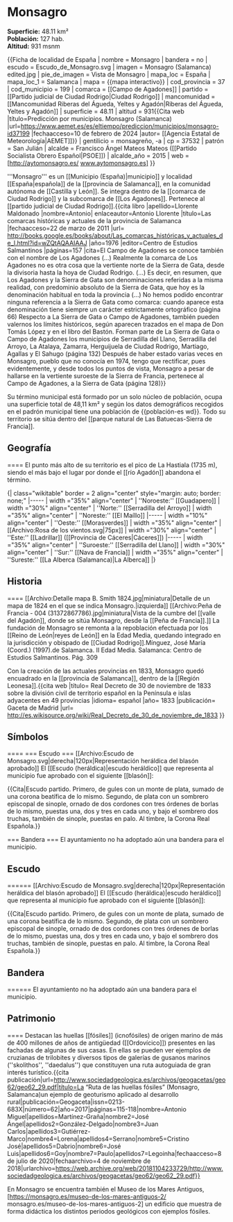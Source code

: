 # Monsagro

**Superficie:** 48.11 km²  
**Población:** 127 hab.  
**Altitud:** 931 msnm  

{{Ficha de localidad de España
| nombre = Monsagro
| bandera = no
| escudo = Escudo_de_Monsagro.svg
| imagen = Monsagro (Salamanca) edited.jpg
| pie_de_imagen = Vista de Monsagro
| mapa_loc = España
| mapa_loc_1 = Salamanca
| mapa = {{mapa interactivo}}
| cod_provincia = 37
| cod_municipio = 199
| comarca = [[Campo de Agadones]]
| partido = [[Partido judicial de Ciudad Rodrigo|Ciudad Rodrigo]]
| mancomunidad = [[Mancomunidad Riberas del Águeda, Yeltes y Agadón|Riberas del Águeda, Yeltes y Agadón]]
| superficie = 48.11
| altitud = 931<ref>{{Cita web |título=Predicción por municipios. Monsagro (Salamanca) |url=https://www.aemet.es/es/eltiempo/prediccion/municipios/monsagro-id37199 |fechaacceso=10 de febrero de 2024 |autor= [[Agencia Estatal de Meteorología|AEMET]]}}</ref>
| gentilicio = monsagreño, -a
| cp = 37532
| patrón = San Julián
| alcalde = Francisco Ángel Mateos Mateos ([[Partido Socialista Obrero Español|PSOE]])
| alcalde_año = 2015
| web = [http://aytomonsagro.es/ www.aytomonsagro.es]
}}

'''Monsagro''' es un [[Municipio (España)|municipio]] y localidad [[España|española]] de la [[provincia de Salamanca]], en la comunidad autónoma de [[Castilla y León]]. Se integra dentro de la [[comarca de Ciudad Rodrigo]] y la subcomarca de [[Los Agadones]]. Pertenece al [[partido judicial de Ciudad Rodrigo]].<ref>{{cita libro |apellido=Llorente Maldonado |nombre=Antonio| enlaceautor=Antonio Llorente |título=Las comarcas históricas y actuales de la provincia de Salamanca |fechaacceso=22 de marzo de 2011 |url= http://books.google.es/books/about/Las_comarcas_históricas_y_actuales_de_l.html?id=wZQtAQAAIAAJ |año=1976 |editor=Centro de Estudios Salmantinos |páginas=157 |cita=El Campo de Agadones se conoce también con el nombre de Los Agadones (…) Realmente la comarca de Los Agadones no es otra cosa que la vertiente norte de la Sierra de Gata, desde la divisoria hasta la hoya de Ciudad Rodrigo. (…) Es decir, en resumen, que Los Agadones y la Sierra de Gata son denominaciones referidas a la misma realidad, con predominio absoluto de la Sierra de Gata, que hoy es la denominación habitual en toda la provincia (…) No hemos podido encontrar ninguna referencia a la Sierra de Gata como comarca: cuando aparece esta denominación tiene siempre un carácter estrictamente ortográfico (página 66) Respecto a La Sierra de Gata o Campo de Agadones, también pueden valernos los límites históricos, según aparecen trazados en el mapa de Don Tomás López y en el libro del Bastón. Forman parte de La Sierra de Gata o Campo de Agadones los municipios de Serradilla del Llano, Serradilla del Arroyo, La Atalaya, Zamarra, Herguijuela de Ciudad Rodrigo, Martiago, Agallas y El Sahugo (página 132) Después de haber estado varias veces en Monsagro, pueblo que no conocía en 1974, tengo que rectificar, pues evidentemente, y desde todos los puntos de vista, Monsagro a pesar de hallarse en la vertiente suroeste de la Sierra de Francia, pertenece al Campo de Agadones, a la Sierra de Gata (página 128)}}</ref>

Su término municipal está formado por un solo núcleo de población, ocupa una superficie total de 48,11&nbsp;km² y según los datos demográficos recogidos en el padrón municipal tiene una población de {{población-es wd}}. Todo su territorio se sitúa dentro del [[parque natural de Las Batuecas-Sierra de Francia]].

## Geografía

====
El punto más alto de su territorio es el pico de La Hastiala (1735&nbsp;m), siendo el más bajo el lugar por donde el [[río Agadón]] abandona el término.

{| class="wikitable" border = 2 align="center" style="margin: auto; border: none;"
|-----
| width ="35%" align="center" | ''Noroeste:'' [[Guadapero]] 
| width ="30%" align="center" | ''Norte:'' [[Serradilla del Arroyo]] 
| width ="35%" align="center" | ''Noreste:'' [[El Maíllo]] 
|-----
| width ="10%" align="center" | ''Oeste:'' [[Morasverdes]]
| width ="35%" align="center" | [[Archivo:Rosa de los vientos.svg|75px]] 
| width ="30%" align="center" | ''Este:'' [[Ladrillar]] ([[Provincia de Cáceres|Cáceres]])
|-----
| width ="35%" align="center" | ''Suroeste:'' [[Serradilla del Llano]]
| width ="30%" align="center" | ''Sur:'' [[Nava de Francia]] 
| width ="35%" align="center" | ''Sureste:'' [[La Alberca (Salamanca)|La Alberca]]
|}

## Historia

====
[[Archivo:Detalle mapa B. Smith 1824.jpg|miniatura|Detalle de un mapa de 1824 en el que se indica Monsagro.|izquierda]]
[[Archivo:Peña de Francia - 004 (31372867786).jpg|miniatura|Vista de la cumbre del [[valle del Agadón]], donde se sitúa Monsagro, desde la [[Peña de Francia]].]]
La fundación de Monsagro se remonta a la repoblación efectuada por los [[Reino de León|reyes de León]] en la Edad Media, quedando integrado en la jurisdicción y obispado de [[Ciudad Rodrigo]].<ref>Mínguez, José María (Coord.) (1997).de Salamanca. II Edad Media. Salamanca: Centro de Estudios Salmantinos. Pág. 309</ref> 

Con la creación de las actuales provincias en 1833, Monsagro quedó encuadrado en la [[provincia de Salamanca]], dentro de la [[Región Leonesa]].<ref>{{cita web |título= Real Decreto de 30 de noviembre de 1833 sobre la división civil de territorio español en la Península e islas adyacentes en 49 provincias |idioma= español |año= 1833 |publicación= Gaceta de Madrid |url= http://es.wikisource.org/wiki/Real_Decreto_de_30_de_noviembre_de_1833 }}</ref>

## Símbolos

====
=== Escudo ===
[[Archivo:Escudo de Monsagro.svg|derecha|120px|Representación heráldica del blasón aprobado]]
El [[Escudo (heráldica)|escudo heráldico]] que representa al municipio fue aprobado con el siguiente [[blasón]]:

{{Cita|Escudo partido. Primero, de gules con un monte de plata, sumado de una corona beatífica de lo mismo. Segundo, de plata con un sombrero episcopal de sinople, ornado de dos cordones con tres órdenes de borlas de lo mismo, puestas una, dos y tres en cada uno, y bajo el sombrero dos truchas, también de sinople, puestas en palo. Al timbre, la Corona Real Española.}}

=== Bandera ===
El ayuntamiento no ha adoptado aún una bandera para el municipio.

## Escudo

======
[[Archivo:Escudo de Monsagro.svg|derecha|120px|Representación heráldica del blasón aprobado]]
El [[Escudo (heráldica)|escudo heráldico]] que representa al municipio fue aprobado con el siguiente [[blasón]]:

{{Cita|Escudo partido. Primero, de gules con un monte de plata, sumado de una corona beatífica de lo mismo. Segundo, de plata con un sombrero episcopal de sinople, ornado de dos cordones con tres órdenes de borlas de lo mismo, puestas una, dos y tres en cada uno, y bajo el sombrero dos truchas, también de sinople, puestas en palo. Al timbre, la Corona Real Española.}}

## Bandera

======
El ayuntamiento no ha adoptado aún una bandera para el municipio.

## Patrimonio

====
Destacan las huellas [[fósiles]] (icnofósiles) de origen marino de más de 400 millones de años de antigüedad ([[Ordovícico]]) presentes en las fachadas de algunas de sus casas. En ellas se pueden ver ejemplos de cruzianas de trilobites y diversos tipos de galerías de gusanos marinos (''skolithos'', ''daedalus'') que constituyen una ruta autoguiada de gran interés turístico.<ref>{{cita publicación|url=http://www.sociedadgeologica.es/archivos/geogacetas/geo62/geo62_29.pdf|título=La “Ruta de las huellas fósiles” (Monsagro, Salamanca)un ejemplo de geoturismo aplicado al desarrollo rural|publicación=Geogaceta|issn=0213-683X|número=62|año=2017|páginas=115-118|nombre=Antonio Miguel|apellidos=Martínez-Graña|nombre2=José Ángel|apellidos2=González-Delgado|nombre3=Juan Carlos|apellidos3=Gutiérrez-Marco|nombre4=Lorena|apellidos4=Serrano|nombre5=Cristino José|apellidos5=Dabrio|nombre6=José Luis|apellidos6=Goy|nombre7=Paulo|apellidos7=Legoinha|fechaacceso=8 de julio de 2020|fechaarchivo=4 de noviembre de 2018|urlarchivo=https://web.archive.org/web/20181104233729/http://www.sociedadgeologica.es/archivos/geogacetas/geo62/geo62_29.pdf}}</ref>

En Monsagro se encuentra también el Museo de los Mares Antiguos,<ref>[https://monsagro.es/museo-de-los-mares-antiguos-2/ monsagro.es/museo-de-los-mares-antiguos-2]</ref> un edificio que muestra de forma didáctica los distintos periodos geológicos con ejemplos fósiles.